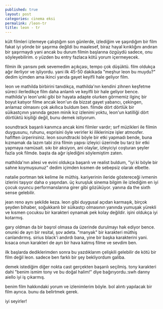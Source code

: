 ```yaml
---
published: true
layout: post
categories: cinema eksi
permalink: /leon-tr
title: leon - tr
---
```

kült filmleri izlemeye çalıştığım son günlerde, izlediğim ve şaşırdığım bir film fakat iyi yönde bir şaşırma değildi bu maalesef, biraz hayal kırıklığını andıran bir şaşırmaydı yani ancak bu durum filmin başlarına özgüydü sadece, onu söyleyebilirim. o yüzden bu entry fazlaca kötü yorum içermeyecek.

filmin ilk yarısını pek sevemedim açıkçası, tempo çok düşüktü. film oldukça ağır ilerliyor ve işliyordu. yani ilk 45-50 dakikada "meşhur leon bu muydu?" dedim içimden ama ikinci yarıda gayet keyifli hale geliyor film.

leon ve mathilda birbirini tanıdıkça, mathilda'nın kendini zihnen keşfetme süreci ilerledikçe film daha anlamlı ve keyifli bir hale geliyor bence. mathilda'yı leon'unki gibi bir hayata adapte olurken görmemiz ilginç bir boyut katıyor filme ancak leon'un da bizzat gayet yabancı, çekingen, anlamaz olmasını çok akıllıca buldum ben. filmde dört dörtlük bir süikastçının yanında gezen minik kız izlenimi yoktu, leon'un katilliği dört dörtlüktü kişiliği değil, bunu demek istiyorum.

soundtrack başarılı kanımca ancak kimi filmler vardır; sırf müzikleri ile filmin duygusunu, ruhunu, esprisini öyle verirler ki iliklerinize işler atmosfer. hafiften ürperirsiniz. leon soundtracki böyle bir etki yapmadı bende, buna kızmamak da lazım tabi zira filmin yapısı izleyici üzerinde bu tarz bir etki yapmaya namüsait. sıkı bir aksiyon, ani olaylar, izleyiciyi coşturan şeyler fazla yok filmde. başta da ağır işlediğini söylemiştim zaten.

mathilda'nın ailesi ve evini oldukça başarılı ve realist buldum, "iyi ki böyle bir sahne koymuşsunuz" dedim içimden kısmen de sebepsiz olarak elbette.

natalie portman tek kelime ile müthiş. kariyerinin ileride göstereceği ivmenin izlerini taşıyor daha o yaşından. üç kuruşluk sinema bilgim ile izlediğim en iyi çocuk oyuncu performanslarına girer gibi gözüküyor. yanına da the sixth sense gelebilir.

jean reno aynı şekilde keza. leon gibi duygusal açıdan karmaşık, birçok şeyden bihaber, soğukkanlı bir süikastçı olmasının yanında yumuşak yürekli ve kısmen çocuksu bir karakteri oynamak pek kolay değildir. işini oldukça iyi kotarmış.

gary oldman da bir başrol olmasa da üzerinde durulmayı hak ediyor bence. onunki de ayrı bir resital, şov adeta. "manyak" bir karakteri müthiş canlandırmış. sirius black'i andırdı bana, yine bir başka karakterini yani. kısaca onun karakteri de ayrı bir hava katmış filme ve sevdim ben.

ilk başlarda dediklerimden sonra bu yazdıklarım çelişkili gelebilir de kötü bir film değil leon. sadece ben farklı bir şey bekliyordum galiba.

demek istediğim diğer nokta cast gerçekten başarılı seçilmiş. tony karakteri dahi "benim ismim tony ve bu doğal halim!" diye bağırıyordu.:swh danny aiello iyi iş çıkarmış.

benim film hakkındaki yorum ve izlenimlerim böyle. bol alıntı yapılacak bir film ayrıca. bunu da belirtmek gerek.

iyi seyirler!
